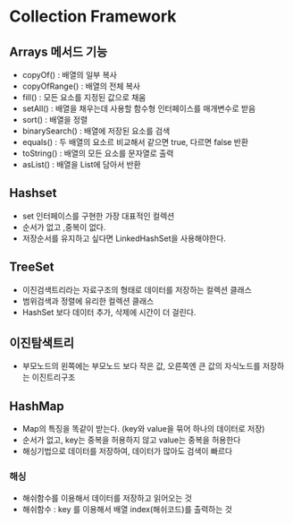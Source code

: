 # Collection Framework

## Arrays 메서드 기능

- copyOf() : 배열의 일부 복사
- copyOfRange() : 배열의 전체 복사
- fill() : 모든 요소를 지정된 값으로 채움
- setAll() : 배열을 채우는데 사용할 함수형 인터페이스를 매개변수로 받음
- sort() : 배열을 정렬
- binarySearch() : 배열에 저장된 요소를 검색
- equals() : 두 배열의 요소르 비교해서 같으면 true, 다르면 false 반환
- toString() : 배열의 모든 요소를 문자열로 출력
- asList() : 배열을 List에 담아서 반환

## Hashset
- set 인터페이스를 구현한 가장 대표적인 컬렉션
- 순서가 없고 ,중복이 없다.
- 저장순서를 유지하고 싶다면 LinkedHashSet을  사용해야한다.

## TreeSet
- 이진검색트리라는 자료구조의 형태로 데이터를 저장하는 컬렉션 클래스
- 범위검색과 정렬에 유리한 컬렉션 클래스
- HashSet 보다 데이터 추가, 삭제에 시간이 더 걸린다.

## 이진탐색트리
- 부모노드의 왼쪽에는 부모노드 보다 작은 값, 오른쪽엔 큰 값의 자식노드를 저장하는 이진트리구조

## HashMap
- Map의 특징을 똑같이 받는다. (key와 value을 묶어 하나의 데이터로 저장)
- 순서가 없고, key는 중복을 허용하지 않고 value는 중복을 허용한다
- 해싱기법으로 데이터를 저장하여, 데이터가 많아도 검색이 빠르다

### 해싱
- 해쉬함수를 이용해서 데이터를 저장하고 읽어오는 것
- 해쉬함수 : key 를 이용해서 배열 index(해쉬코드)를 출력하는 것
